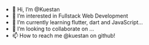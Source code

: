 - 👋 Hi, I’m @Kuestan
- 👀 I’m interested in Fullstack Web Development
- 🌱 I’m currently learning flutter, dart and JavaScript...
- 💞️ I’m looking to collaborate on ...
- 📫 How to reach me @kuestan on github!

<!---
Kuestan/Kuestan is a ✨ special ✨ repository because its `README.md` (this file) appears on your GitHub profile.
You can click the Preview link to take a look at your changes.
--->
